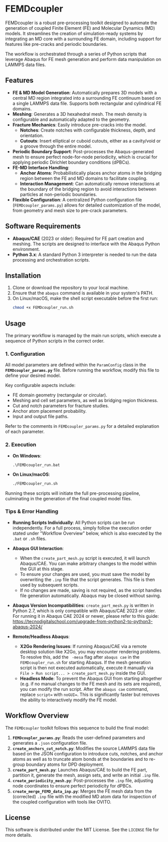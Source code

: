 # FEMDcoupler

FEMDcoupler is a robust pre-processing toolkit designed to automate the generation of coupled Finite Element (FE) and Molecular Dynamics (MD) models. It streamlines the creation of simulation-ready systems by integrating an MD core with a surrounding FE domain, including support for features like pre-cracks and periodic boundaries.

The workflow is orchestrated through a series of Python scripts that leverage Abaqus for FE mesh generation and perform data manipulation on LAMMPS data files.

## Features

- **FE & MD Model Generation**: Automatically prepares 3D models with a central MD region integrated into a surrounding FE continuum based on a single LAMMPS data file. Supports both rectangular and cylindrical FE domains.
- **Meshing**: Generates a 3D hexahedral mesh. The mesh density is configurable and automatically adapted to the geometry.
- **Fracture Mechanics**: Easily introduce pre-cracks into the model.
    - **Notches**: Create notches with configurable thickness, depth, and orientation.
    - **Cutouts**: Insert elliptical or cuboid cutouts, either as a cavity/void or a groove through the entire model.
- **Periodic Boundary Support**: Post-processes the Abaqus-generated mesh to ensure perfect node-for-node periodicity, which is crucial for applying periodic Dirichlet boundary conditions (dPBCs).
- **FE-MD Interface Handling**:
    - **Anchor Atoms**: Probabilistically places anchor atoms in the bridging region between the FE and MD domains to facilitate coupling.
    - **Interaction Management**: Can automatically remove interactions at the boundary of the bridging region to avoid interactions between particles at non-periodic boundaries.
- **Flexible Configuration**: A centralized Python configuration file (`FEMDcoupler_params.py`) allows for detailed customization of the model, from geometry and mesh size to pre-crack parameters.

## Software Requirements

- **Abaqus/CAE** (2023 or older): Required for FE part creation and meshing. The scripts are designed to interface with the Abaqus Python environment.
- **Python 3.x**: A standard Python 3 interpreter is needed to run the data processing and orchestration scripts.

## Installation

1.  Clone or download the repository to your local machine.
2.  Ensure that the `abaqus` command is available in your system's PATH.
3.  On Linux/macOS, make the shell script executable before the first run:
    ```bash
    chmod +x FEMDcoupler_run.sh
    ```

## Usage

The primary workflow is managed by the main run scripts, which execute a sequence of Python scripts in the correct order.

### 1. Configuration

All model parameters are defined within the `ParamConfig` class in the **`FEMDcoupler_params.py`** file. Before running the workflow, modify this file to define your desired model.

Key configurable aspects include:
- FE domain geometry (rectangular or circular).
- Meshing and cell set parameters, as well as bridging region thickness.
- Cut and notch parameters for fracture studies.
- Anchor atom placement probability.
- Input and output file paths.

Refer to the comments in `FEMDcoupler_params.py` for a detailed explanation of each parameter.

### 2. Execution

- **On Windows**:
  ```batch
  .\FEMDcoupler_run.bat
  ```
- **On Linux/macOS**:
  ```bash
  ./FEMDcoupler_run.sh
  ```

Running these scripts will initiate the full pre-processing pipeline, culminating in the generation of the final coupled model files.

### Tips & Error Handling

- **Running Scripts Individually**: All Python scripts can be run independently. For a full process, simply follow the execution order stated under "Workflow Overview" below, which is also executed by the `.bat` or `.sh` files.

- **Abaqus GUI Interaction**:
    - When the `create_part_mesh.py` script is executed, it will launch Abaqus/CAE. You can make arbitrary changes to the model within the GUI at this stage.
    - To ensure your changes are used, you must save the model by overwriting the `.inp` file that the script generates. This file is then used by subsequent scripts.
    - If no changes are made, saving is not required, as the script handles file generation automatically. Abaqus may be closed without saving.

- **Abaqus Version Incompatibilities**: `create_part_mesh.py` is written in Python 2.7, which is only compatible with Abaqus/CAE 2023 or older. For running it in Abaqus CAE 2024 or newer, please refer to this guide: https://tecnodigitalschool.com/upgrade-from-python2-to-python3-abaqus-2024/

- **Remote/Headless Abaqus**:
    - **X2Go Rendering Issues**: If running Abaqus/CAE via a remote desktop solution like X2Go, you may encounter rendering problems. To resolve this, add the ` -mesa` flag after `abaqus cae` in the `FEMDcoupler_run.sh` for starting Abaqus. If the mesh generation script is then not executed automatically, execute it manually via `File > Run script... > create_part_mesh.py` inside the GUI.
    - **Headless Mode**: To prevent the Abaqus GUI from starting altogether (e.g. if no manual changes to the FE mesh and its sets are required), you can modify the run script. After the `abaqus cae` command, replace `script=` with `noGUI=`. This is significantly faster but removes the ability to interactively modify the FE model.

## Workflow Overview

The `FEMDcoupler` toolkit follows this sequence to build the final model:

1.  **`FEMDcoupler_params.py`**: Reads the user-defined parameters and generates a `.json` configuration file.
2.  **`create_anchors_cut_notch.py`**: Modifies the source LAMMPS data file based on the JSON configuration to introduce cuts, notches, and anchor atoms as well as to truncate atom bonds at the boundaries and to re-group boundary atoms for DPD deployment.
3.  **`create_part_mesh.py`**: Launches Abaqus/CAE to build the FE part, partition it, generate the mesh, assign sets, and write an initial `.inp` file.
4.  **`create_periodicity_mesh.py`**: Post-processes the `.inp` file, adjusting node coordinates to ensure perfect periodicity for dPBCs.
5.  **`create_merge_FEMD_data_inp.py`**: Merges the FE mesh data from the (corrected) `.inp` file with the modified MD atom data for inspection of the coupled configuration with tools like OVITO.

## License

This software is distributed under the MIT License. See the `LICENSE` file for more details.
